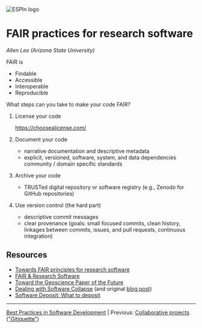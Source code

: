 ![ESPIn logo](https://raw.githubusercontent.com/csdms/espin/main/media/logo.png)

# FAIR practices for research software

*Allen Lee (Arizona State University)*

FAIR is

* Findable
* Accessible
* Interoperable
* Reproducible

What steps can you take to make your code FAIR?

1. License your code

    https://choosealicense.com/

1. Document your code

    - narrative documentation and descriptive metadata
    - explicit, versioned, software, system, and data dependencies community /
      domain specific standards

1. Archive your code

    - TRUSTed digital repository or software registry (e.g., Zenodo for GitHub repositories)

1. Use version control (the hard part)

    - descriptive commit messages
    - clear provenance (goals: small focused commits, clean history, linkages
      between commits, issues, and pull requests, continuous integration)

## Resources

* [Towards FAIR principles for research software](https://doi.org/10.3233/DS-190026)
* [FAIR & Research Software](https://csdms.colorado.edu/wiki/Presenters-0548)
* [Toward the Geoscience Paper of the Future](https://doi.org/10.1002/2015EA000136)
* [Dealing with Software Collapse](https://doi.org/10.1109/MCSE.2019.2900945) (and original [blog post](http://blog.khinsen.net/posts/2017/01/13/sustainable-software-and-reproducible-research-dealing-with-software-collapse/))
* [Software Deposit: What to deposit](https://doi.org/10.5281/zenodo.1327325)

___

[Best Practices in Software Development](./index.md) |
Previous: [Collaborative projects ("Gitiquette")](./collaboration-etiquette.md)
